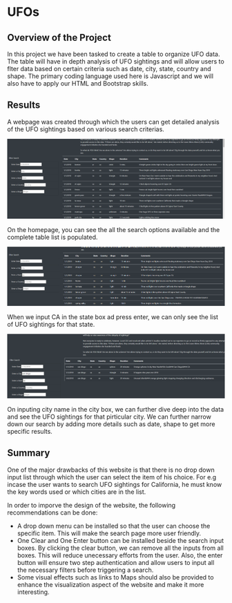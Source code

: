 # UFOs

## Overview of the Project
In this project we have been tasked to create a table to organize UFO data. The table will have in depth analysis of UFO sightings and will allow users to flter data based on certain criteria such as date, city, state, country and shape. The primary coding language used here is Javascript and we will also have to apply our HTML and Bootstrap skills. 

## Results
A webpage was created through which the users can get detailed analysis of the UFO sightings based on various search criterias. 

![Home Page](https://github.com/Manishthapa2022/UFOs/blob/main/static/images/Initial_page.png)

On the homepage, you can see the all the search options available and the complete table list is populated. 

![State wise filter](https://github.com/Manishthapa2022/UFOs/blob/main/static/images/state_select.png)

When we input CA in the state box ad press enter, we can only see the list of UFO sightings for that state. 

![Advanced filter](https://github.com/Manishthapa2022/UFOs/blob/main/static/images/city_select.png)

On inputing city name in the city box, we can further dive deep into the data and see the UFO sightings for that pirticular city. We can further narrow down our search by adding more details such as date, shape to get more specific results. 

## Summary

One of the major drawbacks of this website is that there is no drop down input list through which the user can select the item of his choice. For e.g incase the user wants to search UFO sightings for California, he must know the key words used or which cities are in the list. 

In order to imporve the design of the website, the following recommendations can be done:

* A drop down menu can be installed so that the user can choose the specific item. This will make the search page more user friendly. 
* One Clear and One Enter button can be installed beside the search input boxes. By clicking the clear button, we can remove all the inputs from all boxes. This will reduce unecessary efforts from the user. Also, the enter button will ensure two step authentication and allow users to input all the necessary filters before triggering a search. 
* Some visual effects such as links to Maps should also be provided to enhance the visualization aspect of the website and make it more interesting. 


